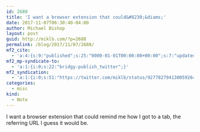 ```yaml
---
id: 2688
title: 'I want a browser extension that could&#8230;&diams;'
date: 2017-11-07T06:30:40-04:00
author: Michael Bishop
layout: post
guid: http://miklb.com/?p=2688
permalink: /blog/2017/11/07/2688/
mf2_cite:
  - 'a:4:{s:9:"published";s:25:"0000-01-01T00:00:00+00:00";s:7:"updated";s:25:"0000-01-01T00:00:00+00:00";s:8:"category";a:1:{i:0;s:0:"";}s:6:"author";a:0:{}}'
mf2_mp-syndicate-to:
  - 'a:1:{i:0;s:22:"bridgy-publish_twitter";}'
mf2_syndication:
  - 'a:1:{i:0;s:51:"https://twitter.com/miklb/status/927782794130059264";}'
categories:
  - misc
kind:
  - Note
---
```

I want a browser extension that could remind me how I got to a tab, the referring URL I guess it would be.